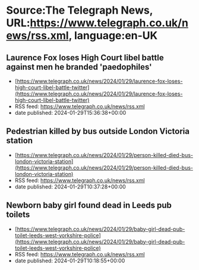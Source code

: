 # Source:The Telegraph News, URL:https://www.telegraph.co.uk/news/rss.xml, language:en-UK

## Laurence Fox loses High Court libel battle against men he branded 'paedophiles'
 - [https://www.telegraph.co.uk/news/2024/01/29/laurence-fox-loses-high-court-libel-battle-twitter](https://www.telegraph.co.uk/news/2024/01/29/laurence-fox-loses-high-court-libel-battle-twitter)
 - RSS feed: https://www.telegraph.co.uk/news/rss.xml
 - date published: 2024-01-29T15:36:38+00:00



## Pedestrian killed by bus outside London Victoria station
 - [https://www.telegraph.co.uk/news/2024/01/29/person-killed-died-bus-london-victoria-station](https://www.telegraph.co.uk/news/2024/01/29/person-killed-died-bus-london-victoria-station)
 - RSS feed: https://www.telegraph.co.uk/news/rss.xml
 - date published: 2024-01-29T10:37:28+00:00



## Newborn baby girl found dead in Leeds pub toilets
 - [https://www.telegraph.co.uk/news/2024/01/29/baby-girl-dead-pub-toilet-leeds-west-yorkshire-police](https://www.telegraph.co.uk/news/2024/01/29/baby-girl-dead-pub-toilet-leeds-west-yorkshire-police)
 - RSS feed: https://www.telegraph.co.uk/news/rss.xml
 - date published: 2024-01-29T10:18:55+00:00



